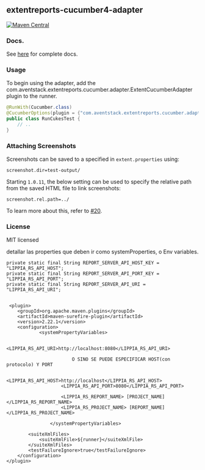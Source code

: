 ## extentreports-cucumber4-adapter

[![Maven Central](https://img.shields.io/maven-central/v/com.aventstack/extentreports-cucumber4-adapter.svg?maxAge=300)](http://search.maven.org/#search|ga|1|g:"com.aventstack")

### Docs.

See [here](http://extentreports.com/docs/versions/4/java/cucumber4.html) for complete docs.

### Usage

To begin using the adapter, add the com.aventstack.extentreports.cucumber.adapter.ExtentCucumberAdapter plugin to the runner.

```java
@RunWith(Cucumber.class)
@CucumberOptions(plugin = {"com.aventstack.extentreports.cucumber.adapter.ExtentCucumberAdapter:"})
public class RunCukesTest {
	// ..
}
```

### Attaching Screenshots

Screenshots can be saved to a specified in `extent.properties` using:

```
screenshot.dir=test-output/
```

Starting `1.0.11`, the below setting can be used to specify the relative path from the saved HTML file to link screenshots:

```
screenshot.rel.path=../
```

To learn more about this, refer to [#20](https://github.com/extent-framework/extentreports-cucumber4-adapter/issues/20#issuecomment-601591963).

### License

MIT licensed




detallar las properties que deben ir como systemProperties, o Env variables.  
	
	private static final String REPORT_SERVER_API_HOST_KEY = "LIPPIA_RS_API_HOST";
	private static final String REPORT_SERVER_API_PORT_KEY = "LIPPIA_RS_API_PORT";
	private static final String REPORT_SERVER_API_URI = "LIPPIA_RS_API_URI";
	
	
	 <plugin>
        <groupId>org.apache.maven.plugins</groupId>
        <artifactId>maven-surefire-plugin</artifactId>
        <version>2.22.1</version>
        <configuration>
        		<systemPropertyVariables>
        		
		    			<LIPPIA_RS_API_URI>http://localhost:8080</LIPPIA_RS_API_URI>
		    			
		    				O SINO SE PUEDE ESPECIFICAR HOST(con protocolo) Y PORT 
		    				
						<LIPPIA_RS_API_HOST>http://localhost</LIPPIA_RS_API_HOST>
						<LIPPIA_RS_API_PORT>8080</LIPPIA_RS_API_PORT>
	    			
	    				<LIPPIA_RS_REPORT_NAME> [PROJECT_NAME] </LIPPIA_RS_REPORT_NAME>
	    				<LIPPIA_RS_PROJECT_NAME> [REPORT_NAME] </LIPPIA_RS_PROJECT_NAME>
	    			
					</systemPropertyVariables>

            <suiteXmlFiles>
                <suiteXmlFile>${runner}</suiteXmlFile>
            </suiteXmlFiles>
            <testFailureIgnore>true</testFailureIgnore>
        </configuration>
    </plugin>    
    

    
    
    
    
    
    
    
    
    